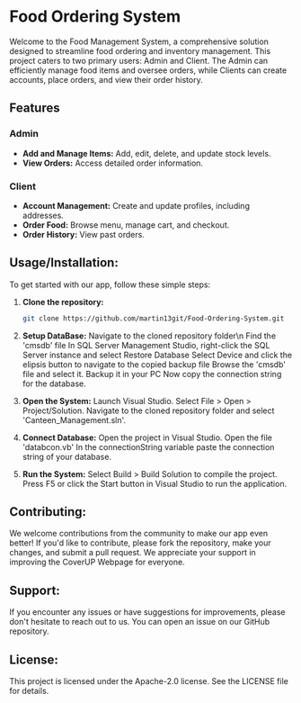 
# Food Ordering System
Welcome to the Food Management System, a comprehensive solution designed to streamline food ordering and inventory management. This project caters to two primary users: Admin and Client. The Admin can efficiently manage food items and oversee orders, while Clients can create accounts, place orders, and view their order history.



## Features

### Admin
- **Add and Manage Items:** Add, edit, delete, and update stock levels.
- **View Orders:** Access detailed order information.

### Client
- **Account Management:** Create and update profiles, including addresses.
- **Order Food:** Browse menu, manage cart, and checkout.
- **Order History:** View past orders.




## Usage/Installation:
To get started with our app, follow these simple steps:

1. **Clone the repository:**
   ```bash
   git clone https://github.com/martin13git/Food-Ordering-System.git
   

2. **Setup DataBase:**
   Navigate to the cloned repository folder\n
   Find the 'cmsdb' file
   In SQL Server Management Studio, right-click the SQL Server instance and select Restore Database
   Select Device and click the elipsis button to navigate to the copied backup file
   Browse the 'cmsdb' file and select it.
   Backup it in your PC
   Now copy the connection string for the database.
   

3. **Open the System:**
   Launch Visual Studio.
   Select File > Open > Project/Solution.
   Navigate to the cloned repository folder and select 'Canteen_Management.sln'.
   

4. **Connect Database:**
   Open the project in Visual Studio.
   Open the file 'databcon.vb'
   In the connectionString variable paste the connection string of your database.

5. **Run the System:**
   Select Build > Build Solution to compile the project.
   Press F5 or click the Start button in Visual Studio to run the application.



## Contributing:

We welcome contributions from the community to make our app even better! If you'd like to contribute, please fork the repository, make your changes, and submit a pull request. We appreciate your support in improving the CoverUP Webpage for everyone.



## Support:

If you encounter any issues or have suggestions for improvements, please don't hesitate to reach out to us. You can open an issue on our GitHub repository.



## License:

This project is licensed under the Apache-2.0 license. See the LICENSE file for details.

